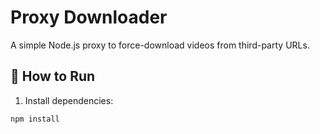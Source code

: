 # Proxy Downloader

A simple Node.js proxy to force-download videos from third-party URLs.

## 🔧 How to Run

1. Install dependencies:

```bash
npm install
